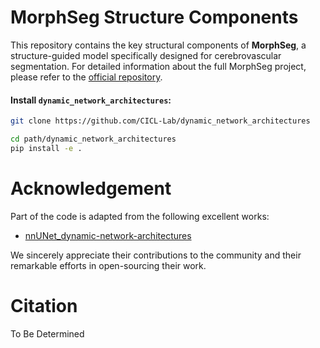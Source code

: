 # MorphSeg Structure Components

This repository contains the key structural components of **MorphSeg**, a structure-guided model specifically designed for cerebrovascular segmentation. For detailed information about the full MorphSeg project, please refer to the [official repository](https://github.com/CICL-Lab/MorphSeg).

#### Install `dynamic_network_architectures`:
```bash
git clone https://github.com/CICL-Lab/dynamic_network_architectures
```

```bash
cd path/dynamic_network_architectures
pip install -e .
```
# Acknowledgement
Part of the code is adapted from the following excellent works:
- [nnUNet_dynamic-network-architectures](https://github.com/MIC-DKFZ/dynamic-network-architectures)

We sincerely appreciate their contributions to the community and their remarkable efforts in open-sourcing their work.

# Citation
To Be Determined
